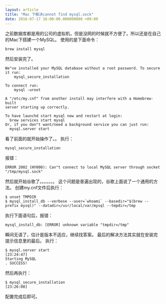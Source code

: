 ```yaml
---
layout: article
title: "Mac 下解决cannot find mysql.sock"
date: 2016-07-17 16:00:00.000000000 +09:00
---
```


之前数据库都是用的公司的虚拟机，但是没网的时候就不方便了。所以还是在自己的Mac下搭建一个MySQL。
使用的是下面命令：

    brew install mysql
然后安装完了。

    We"ve installed your MySQL database without a root password. To secure it run:
        mysql_secure_installation

    To connect run:
        mysql -uroot

    A "/etc/my.cnf" from another install may interfere with a Homebrew-built
    server starting up correctly.

    To have launchd start mysql now and restart at login:
      brew services start mysql
    Or, if you don"t want/need a background service you can just run:
      mysql.server start
看了前面的就开始操作了。。
执行：

    mysql_secure_installation
报错：

    ERROR 2002 (HY000): Can"t connect to local MySQL server through socket "/tmp/mysql.sock"
然后就开始谷歌了。。。。。。。
这个问题是普遍出现的，谷歌上面说了一个通用的方法。
创建my.cnf文件后执行：

    $ unset TMPDIR
    $ mysql_install_db --verbose --user=`whoami` --basedir="$(brew --prefix mysql)" --datadir=/usr/local/var/mysql --tmpdir=/tmp
执行下面语句后，报错：

    mysql_install_db: [ERROR] unknown variable "tmpdir=/tmp"
瞬间无语了，估计是版本不适应，继续找答案。
最后的解决方法其实就在安装完提示信息里的最后。
执行：

    $ mysql.server start                                                                                                                                                   [23:24:47]
    Starting MySQL
    . SUCCESS!
然后再执行：

    $ mysql_secure_installation                                                                                                                                            [23:26:08]
配置完成后即可。
